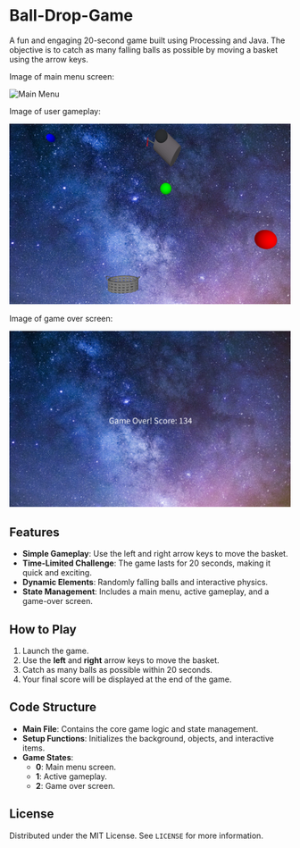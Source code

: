 # Ball-Drop-Game

A fun and engaging 20-second game built using Processing and Java. The objective is to catch as many falling balls as possible by moving a basket using the arrow keys. 

Image of main menu screen:

![Main Menu](image_url)

Image of user gameplay:

![User Gameplay](https://github.com/Mdemoss18/Ball-Drop-Game/blob/main/Ball%20drop%20gameplay.png?raw=true)

Image of game over screen:

![Game Over Screen](https://github.com/Mdemoss18/Ball-Drop-Game/blob/main/Game%20over%20screen.png?raw=true)

## Features 
 
- **Simple Gameplay**: Use the left and right arrow keys to move the basket. 
- **Time-Limited Challenge**: The game lasts for 20 seconds, making it quick and exciting. 
- **Dynamic Elements**: Randomly falling balls and interactive physics. 
- **State Management**: Includes a main menu, active gameplay, and a game-over screen.
 
## How to Play 
 
1. Launch the game. 
2. Use the **left** and **right** arrow keys to move the basket. 
3. Catch as many balls as possible within 20 seconds. 
4. Your final score will be displayed at the end of the game. 
 
## Code Structure 
 
- **Main File**: Contains the core game logic and state management. 
- **Setup Functions**: Initializes the background, objects, and interactive items. 
- **Game States**: 
  - **0**: Main menu screen. 
  - **1**: Active gameplay. 
  - **2**: Game over screen. 
 
## License 
 
Distributed under the MIT License. See `LICENSE` for more information. 
